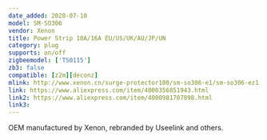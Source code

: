 ```yaml
---
date_added: 2020-07-10
model: SM-SO306
vendor: Xenon
title: Power Strip 10A/16A EU/US/UK/AU/JP/UN
category: plug
supports: on/off
zigbeemodel: ['TS0115']
zb3: false
compatible: [z2m][deconz]
mlink: http://www.xenon.cn/surge-protector100/sm-so306-e1/sm-so306-ez1.html
link: https://www.aliexpress.com/item/4000356851943.html
link2: https://www.aliexpress.com/item/4000981707898.html
link3: 
---
```


OEM manufactured by Xenon, rebranded by Useelink and others.
